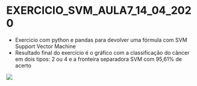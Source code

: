 # EXERCICIO_SVM_AULA7_14_04_2020

- Exercicio com python e pandas para devolver uma fórmula com SVM Support Vector Machine
- Resultado final do exercício é o gráfico com a classificação do câncer em dois tipos: 2 ou 4 e a fronteira separadora SVM com 95,61% de acerto
<img src="https://github.com/emihiratuka/EXERCICIO_SVM_AULA7_14_04_2020/blob/master/EXERCICIO_SVM_Aula7_14_04_2020/Gr%C3%A1fico_Cancer_Otima.jpg?raw=true">
